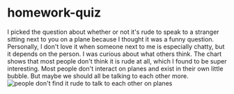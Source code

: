 # homework-quiz
I picked the question about whether or not it's rude to speak to a stranger sitting next to you on a plane because I thought it was a funny question.
Personally, I don't love it when someone next to me is especially chatty, but it depends on the person. I was curious about what others think. 
The chart shows that most people don't think it is rude at all, which I found to be super interesting. Most people don't interact on planes and exist in their own little bubble. But maybe we should all be talking to each other more.
![people don't find it rude to talk to each other on planes](![dforA-generally-speaking-is-it-rude-to-say-more-than-a-few-words-to-a-stranger-sitting-next-to-you-on-a-plane-](https://github.com/user-attachments/assets/330b70bc-86ff-4762-982d-890fc3105cf7)
)

